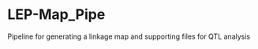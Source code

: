 LEP-Map_Pipe
============

Pipeline for generating a linkage map and supporting files for QTL analysis
